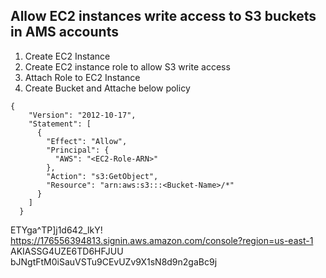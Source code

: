 ## Allow EC2 instances write access to S3 buckets in AMS accounts

1. Create EC2 Instance
2. Create EC2 instance role to allow S3 write access
3. Attach Role to EC2 Instance
4. Create Bucket and Attache below policy
```
{
    "Version": "2012-10-17",
    "Statement": [
      {
        "Effect": "Allow",
        "Principal": {
          "AWS": "<EC2-Role-ARN>"
        },
        "Action": "s3:GetObject",
        "Resource": "arn:aws:s3:::<Bucket-Name>/*"
      }
    ]
  }
  ```

  ETYga^TP]j1d642_lkY!
  https://176556394813.signin.aws.amazon.com/console?region=us-east-1
  AKIASSG4UZE6TD6HFJUU
  bJNgtFtM0iSauVSTu9CEvUZv9X1sN8d9n2gaBc9j
  